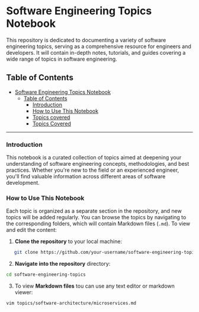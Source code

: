 # Software Engineering Topics Notebook

This repository is dedicated to documenting a variety of software engineering topics, serving as a comprehensive resource for engineers and developers. It will contain in-depth notes, tutorials, and guides covering a wide range of topics in software engineering.

## Table of Contents

- [Software Engineering Topics Notebook](#software-engineering-topics-notebook)
  - [Table of Contents](#table-of-contents)
    - [Introduction](#introduction)
    - [How to Use This Notebook](#how-to-use-this-notebook)
    - [Topics covered](#topics-covered)
    - [Topics Covered](#topics-covered-1)

---

### Introduction

This notebook is a curated collection of topics aimed at deepening your understanding of software engineering concepts, methodologies, and best practices. Whether you're new to the field or an experienced engineer, you'll find valuable information across different areas of software development.

### How to Use This Notebook

Each topic is organized as a separate section in the repository, and new topics will be added regularly. You can browse the topics by navigating to the corresponding folders, which will contain Markdown files (`.md`).
To view and edit the content:

1. **Clone the repository** to your local machine:
```bash
   git clone https://github.com/your-username/software-engineering-topics.git

```
2. **Navigate into the repository** directory:
```bash
cd software-engineering-topics
```
3. To view **Markdown files** tou can use any text editor or markdown viewer: 
```bash
vim topics/software-architecture/microservices.md
```

